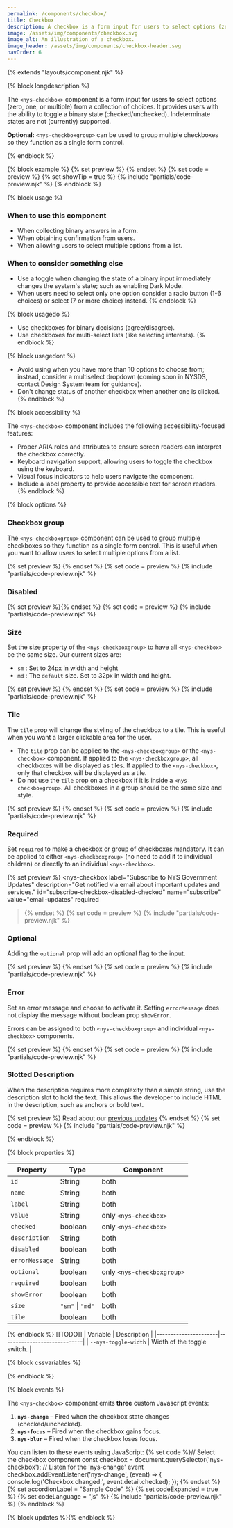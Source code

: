 ```yaml
---
permalink: /components/checkbox/
title: Checkbox
description: A checkbox is a form input for users to select options (zero, one, or multiple) from a collection of choices.
image: /assets/img/components/checkbox.svg
image_alt: An illustration of a checkbox.
image_header: /assets/img/components/checkbox-header.svg
navOrder: 6
---
```


{% extends "layouts/component.njk" %}

{% block longdescription %}

The `<nys-checkbox>` component is a form input for users to select options (zero, one, or multiple) from a collection of choices. It provides users with the ability to toggle a binary state (checked/unchecked). Indeterminate states are not (currently) supported.

**Optional:** `<nys-checkboxgroup>` can be used to group multiple checkboxes so they function as a single form control.

{% endblock %}

{% block example %}
  {% set preview %}<nys-checkboxgroup label="Select your favorite New York landmarks" description="Last year's winner is not eligible to win again.">
      <nys-checkbox name="landmarks" value="adirondacks" label="Adirondacks" checked></nys-checkbox>
      <nys-checkbox name="landmarks" value="finger-lakes" label="Finger Lakes" checked></nys-checkbox>
      <nys-checkbox name="landmarks" value="catskills" label="Catskills"></nys-checkbox>
      <nys-checkbox name="landmarks" value="niagara-falls" label="Niagara Falls"></nys-checkbox>
      <nys-checkbox name="landmarks" value="coney-island" label="Coney Island"></nys-checkbox>
      <nys-checkbox name="landmarks" value="statue-liberty" label="Statue of Liberty (Last Year's Winner)" description="Disabled as it was the winner of the previous year." disabled></nys-checkbox>
    </nys-checkboxgroup>{% endset %}
  {% set code = preview %}
  {% set showTip = true %}
  {% include "partials/code-preview.njk" %}
{% endblock %}

{% block usage %}

### When to use this component
  - When collecting binary answers in a form.
  - When obtaining confirmation from users.
  - When allowing users to select multiple options from a list.

### When to consider something else
  - Use a toggle when changing the state of a binary input immediately changes the system's state; such as enabling Dark Mode.
  - When users need to select only one option consider a radio button (1-6 choices) or select (7 or more choice) instead.
{% endblock %}

{% block usagedo %}

  - Use checkboxes for binary decisions (agree/disagree).
  - Use checkboxes for multi-select lists (like selecting interests).
{% endblock %}

{% block usagedont %}

 - Avoid using when you have more than 10 options to choose from; instead, consider a multiselect dropdown (coming soon in NYSDS, contact Design System team for guidance).
 - Don't change status of another checkbox when another one is clicked.
{% endblock %}

{% block accessibility %}

The `<nys-checkbox>` component includes the following accessibility-focused features:

  - Proper ARIA roles and attributes to ensure screen readers can interpret the checkbox correctly.
  - Keyboard navigation support, allowing users to toggle the checkbox using the keyboard.
  - Visual focus indicators to help users navigate the component.
  - Include a label property to provide accessible text for screen readers.
{% endblock %}

{% block options %}

### Checkbox group

The `<nys-checkboxgroup>` component can be used to group multiple checkboxes so they function as a single form control. This is useful when you want to allow users to select multiple options from a list.

{% set preview %}<nys-checkboxgroup label="Do you attest to the following:" description="By checking below you agree to our terms">
  <nys-checkbox label="I have read the terms and conditions." id="terms-conditions" name="terms" value="terms-conditions"></nys-checkbox>
  <nys-checkbox label="I agree to the NDA" id="legal" name="legal" value="legal"></nys-checkbox>
</nys-checkboxgroup>{% endset %}
{% set code = preview %}
{% include "partials/code-preview.njk" %}

### Disabled

{% set preview %}<nys-checkbox disabled checked label="I agree to the terms and conditions" description="This option is currently unavailable." name="earlyVoting" value="early-voting"></nys-checkbox>{% endset %}
{% set code = preview %}
{% include "partials/code-preview.njk" %}

### Size

Set the size property of the `<nys-checkboxgroup>` to have all `<nys-checkbox>` be the same size. Our current sizes are: 
- `sm` : Set to 24px in width and height 
- `md` : The `default` size. Set to 32px in width and height.

{% set preview %}
<nys-checkboxgroup label="Select your favorite New York landmarks" description="Choose from the options below" size="sm">
  <nys-checkbox label="Adirondacks" name="landmarks" value="adirondacks" checked></nys-checkbox>
  <nys-checkbox name="landmarks" value="finger-lakes" label="Finger Lakes" checked></nys-checkbox>
  <nys-checkbox name="landmarks" value="catskills" label="Catskills" checked></nys-checkbox>
  <nys-checkbox name="landmarks" value="niagara-falls" label="Niagara Falls"></nys-checkbox>
  <nys-checkbox name="landmarks" value="coney-island" label="Coney Island"></nys-checkbox>
  <nys-checkbox label="Mount Greylock" description="This is disabled because it's not in New York." disabled></nys-checkbox>
</nys-checkboxgroup>{% endset %}
{% set code = preview %}
{% include "partials/code-preview.njk" %}

### Tile

The `tile` prop will change the styling of the checkbox to a tile. This is useful when you want a larger clickable area for the user. 
- The `tile` prop can be applied to the `<nys-checkboxgroup>` or the `<nys-checkbox>` component. If applied to the `<nys-checkboxgroup>`, all checkboxes will be displayed as tiles. If applied to the `<nys-checkbox>`, only that checkbox will be displayed as a tile. 
- Do not use the `tile` prop on a checkbox if it is inside a `<nys-checkboxgroup>`. All checkboxes in a group should be the same size and style.

{% set preview %}
<nys-checkboxgroup label="Select your favorite New York landmarks" description="Choose from the options below" tile>
  <nys-checkbox label="Adirondacks" name="landmarks" value="adirondacks" checked></nys-checkbox>
  <nys-checkbox name="landmarks" value="finger-lakes" label="Finger Lakes" checked></nys-checkbox>
  <nys-checkbox name="landmarks" value="catskills" label="Catskills" checked></nys-checkbox>
  <nys-checkbox name="landmarks" value="niagara-falls" label="Niagara Falls"></nys-checkbox>
  <nys-checkbox name="landmarks" value="coney-island" label="Coney Island"></nys-checkbox>
  <nys-checkbox label="Mount Greylock" description="This is disabled because it's not in New York." disabled></nys-checkbox>
</nys-checkboxgroup>{% endset %}
{% set code = preview %}
{% include "partials/code-preview.njk" %}

### Required

Set `required` to make a checkbox or group of checkboxes mandatory. It can be applied to either `<nys-checkboxgroup>` (no need to add it to individual children) or directly to an individual `<nys-checkbox>`.

{% set preview %}
<nys-checkbox
  label="Subscribe to NYS Government Updates"
  description="Get notified via email about important updates and services."
  id="subscribe-checkbox-disabled-checked"
  name="subscribe"
  value="email-updates"
  required
></nys-checkbox>{% endset %}
{% set code = preview %}
{% include "partials/code-preview.njk" %}

### Optional

Adding the `optional` prop will add an optional flag to the input.

{% set preview %}
<nys-checkboxgroup label="Select your favorite New York landmarks" description="Choose from the options below" optional>
  <nys-checkbox label="Adirondacks" name="landmarks" value="adirondacks" ></nys-checkbox>
  <nys-checkbox name="landmarks" value="finger-lakes" label="Finger Lakes"></nys-checkbox>
  <nys-checkbox name="landmarks" value="catskills" label="Catskills"></nys-checkbox>
</nys-checkboxgroup>{% endset %}
{% set code = preview %}
{% include "partials/code-preview.njk" %}

### Error

Set an error message and choose to activate it. Setting `errorMessage` does not display the message without boolean prop `showError`.

Errors can be assigned to both `<nys-checkboxgroup>` and individual `<nys-checkbox>` components.

{% set preview %}
<nys-checkboxgroup label="Select your favorite New York landmarks" description="Choose from the options below" showError errorMessage="You must select at least one option to continue.">
  <nys-checkbox label="Adirondacks" name="landmarks" value="adirondacks" ></nys-checkbox>
  <nys-checkbox name="landmarks" value="finger-lakes" label="Finger Lakes" ></nys-checkbox>
  <nys-checkbox name="landmarks" value="catskills" label="Catskills" ></nys-checkbox>
</nys-checkboxgroup>{% endset %}
{% set code = preview %}
{% include "partials/code-preview.njk" %}

### Slotted Description

When the description requires more complexity than a simple string, use the description slot to hold the text. This allows the developer to include HTML in the description, such as anchors or bold text.

  {% set preview %}<nys-checkbox label="Subscribe to NYS Government Updates" id="subscribe-updates" name="subscribe" value="email-updates">
  <label slot="description">Read about our <a href="https://www.ny.gov/" target="__blank">previous updates</a></label>
</nys-checkbox>{% endset %}
  {% set code = preview %}
  {% include "partials/code-preview.njk" %}

{% endblock %}

{% block properties %}

| Property       | Type             | Component                  |
|----------------|------------------|----------------------------|
| `id`           | String           | both                       |
| `name`         | String           | both                       |
| `label`        | String           | both                       |
| `value`        | String           | only `<nys-checkbox>`      |
| `checked`      | boolean          | only `<nys-checkbox>`      |
| `description`  | String           | both                       |
| `disabled`     | boolean          | both                       |
| `errorMessage` | String           | both                       |
| `optional`     | boolean          | only `<nys-checkboxgroup>` |
| `required`     | boolean          | both                       |
| `showError`    | boolean          | both                       |
| `size`         | `"sm"` \| `"md"` | both                       |
| `tile`         | boolean          | both                       |


{% endblock %}
[[TODO]]
| Variable             | Description                 |
|----------------------|-----------------------------|
| `--nys-toggle-width` | Width of the toggle switch. |

{% block cssvariables %}


{% endblock %}

{% block events %}

The `<nys-checkbox>` component emits **three** custom Javascript events:
1.  **`nys-change`** – Fired when the checkbox state changes (checked/unchecked).
2.  **`nys-focus`** – Fired when the checkbox gains focus.
3.  **`nys-blur`** – Fired when the checkbox loses focus.

You can listen to these events using JavaScript:
{% set code %}// Select the checkbox component
const checkbox = document.querySelector('nys-checkbox');
// Listen for the 'nys-change' event
checkbox.addEventListener('nys-change', (event) => {
  console.log('Checkbox changed:', event.detail.checked);
});
{% endset %}
{% set accordionLabel = "Sample Code" %}
{% set codeExpanded = true %}
{% set codeLanguage = "js" %}
{% include "partials/code-preview.njk" %}
{% endblock %}

{% block updates %}{% endblock %}
